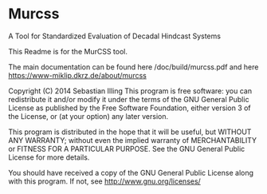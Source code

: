 Murcss
=====
A Tool for Standardized Evaluation of Decadal Hindcast Systems

This Readme is for the MurCSS tool.

The main documentation can be found here /doc/build/murcss.pdf and here https://www-miklip.dkrz.de/about/murcss

Copyright (C) 2014 Sebastian Illing This program is free software: you can redistribute it and/or modify it under the terms of the GNU General Public License as published by the Free Software Foundation, either version 3 of the License, or (at your option) any later version.

This program is distributed in the hope that it will be useful, but WITHOUT ANY WARRANTY; without even the implied warranty of MERCHANTABILITY or FITNESS FOR A PARTICULAR PURPOSE. See the GNU General Public License for more details.

You should have received a copy of the GNU General Public License along with this program. If not, see http://www.gnu.org/licenses/
